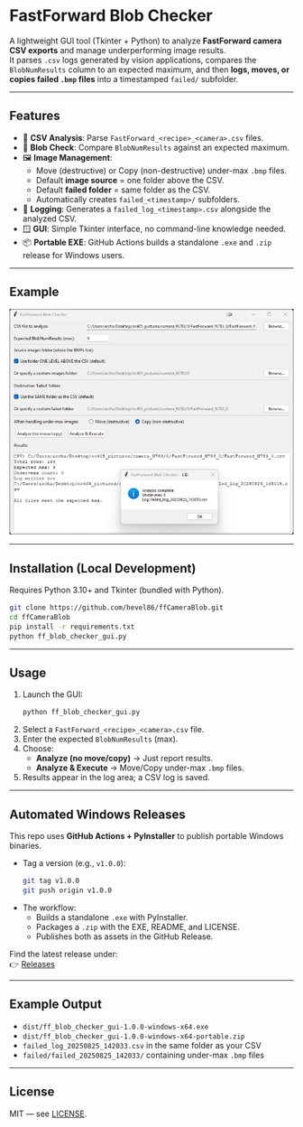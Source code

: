 # FastForward Blob Checker

A lightweight GUI tool (Tkinter + Python) to analyze **FastForward camera CSV exports** and manage underperforming image results.  
It parses `.csv` logs generated by vision applications, compares the `BlobNumResults` column to an expected maximum, and then **logs, moves, or copies failed `.bmp` files** into a timestamped `failed/` subfolder.

---

## Features
- 📂 **CSV Analysis**: Parse `FastForward_<recipe>_<camera>.csv` files.
- 🔢 **Blob Check**: Compare `BlobNumResults` against an expected maximum.
- 🖼 **Image Management**:
  - Move (destructive) or Copy (non-destructive) under-max `.bmp` files.
  - Default **image source** = one folder above the CSV.
  - Default **failed folder** = same folder as the CSV.
  - Automatically creates `failed_<timestamp>/` subfolders.
- 📝 **Logging**: Generates a `failed_log_<timestamp>.csv` alongside the analyzed CSV.
- 🪟 **GUI**: Simple Tkinter interface, no command-line knowledge needed.
- 📦 **Portable EXE**: GitHub Actions builds a standalone `.exe` and `.zip` release for Windows users.

---

## Example
![example0](images/example0.png)

---

## Installation (Local Development)
Requires Python 3.10+ and Tkinter (bundled with Python).

```bash
git clone https://github.com/hevel86/ffCameraBlob.git
cd ffCameraBlob
pip install -r requirements.txt
python ff_blob_checker_gui.py
```

---

## Usage
1. Launch the GUI:
   ```bash
   python ff_blob_checker_gui.py
   ```
2. Select a `FastForward_<recipe>_<camera>.csv` file.
3. Enter the expected `BlobNumResults` (max).
4. Choose:
   - **Analyze (no move/copy)** → Just report results.
   - **Analyze & Execute** → Move/Copy under-max `.bmp` files.
5. Results appear in the log area; a CSV log is saved.

---

## Automated Windows Releases
This repo uses **GitHub Actions + PyInstaller** to publish portable Windows binaries.

- Tag a version (e.g., `v1.0.0`):
  ```bash
  git tag v1.0.0
  git push origin v1.0.0
  ```
- The workflow:
  - Builds a standalone `.exe` with PyInstaller.
  - Packages a `.zip` with the EXE, README, and LICENSE.
  - Publishes both as assets in the GitHub Release.

Find the latest release under:  
👉 [Releases](../../releases)

---

## Example Output
- `dist/ff_blob_checker_gui-1.0.0-windows-x64.exe`
- `dist/ff_blob_checker_gui-1.0.0-windows-x64-portable.zip`
- `failed_log_20250825_142033.csv` in the same folder as your CSV
- `failed/failed_20250825_142033/` containing under-max `.bmp` files

---

## License
MIT — see [LICENSE](LICENSE).
